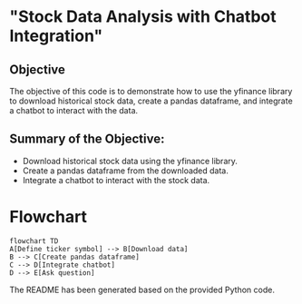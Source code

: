 # "Stock Data Analysis with Chatbot Integration"

## Objective
The objective of this code is to demonstrate how to use the yfinance library to download historical stock data, create a pandas dataframe, and integrate a chatbot to interact with the data.

## Summary of the Objective:
- Download historical stock data using the yfinance library.
- Create a pandas dataframe from the downloaded data.
- Integrate a chatbot to interact with the stock data.

# Flowchart
```mermaid
flowchart TD
A[Define ticker symbol] --> B[Download data]
B --> C[Create pandas dataframe]
C --> D[Integrate chatbot]
D --> E[Ask question]
```

The README has been generated based on the provided Python code.